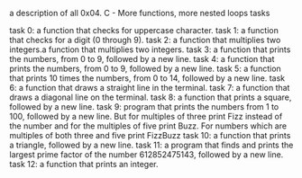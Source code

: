 a description of all  0x04. C - More functions, more nested loops tasks

task 0: a function that checks for uppercase character.
task 1:  a function that checks for a digit (0 through 9).
task 2: a function that multiplies two integers.a function that multiplies two integers.
task 3: a function that prints the numbers, from 0 to 9, followed by a new line.
task 4: a function that prints the numbers, from 0 to 9, followed by a new line.
task 5: a function that prints 10 times the numbers, from 0 to 14, followed by a new line.
task 6: a function that draws a straight line in the terminal.
task 7: a function that draws a diagonal line on the terminal.
task 8: a function that prints a square, followed by a new line.
task 9:  program that prints the numbers from 1 to 100, followed by a new line. But for multiples of three print Fizz instead of the number and for the multiples of five print Buzz. For numbers which are multiples of both three and five print FizzBuzz
task 10:  a function that prints a triangle, followed by a new line.
task 11:  a program that finds and prints the largest prime factor of the number 612852475143, followed by a new line.
task 12:  a function that prints an integer.
